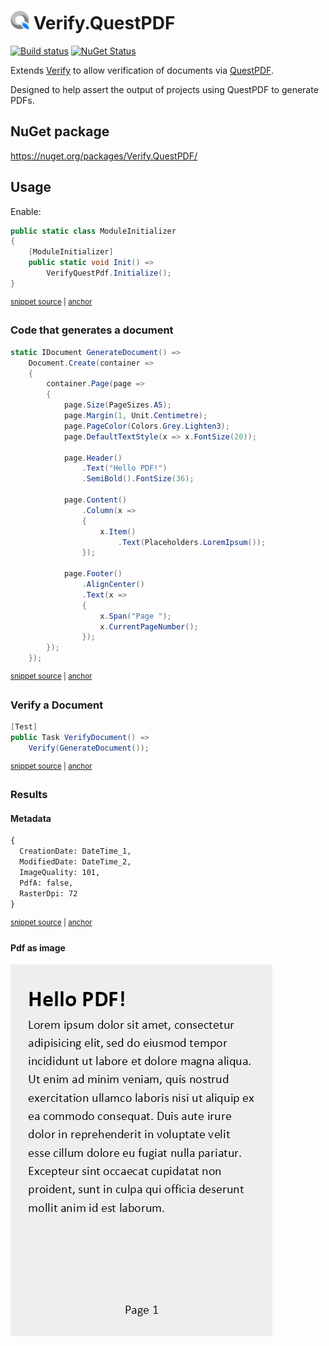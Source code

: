 # <img src="/src/icon.png" height="30px"> Verify.QuestPDF

[![Build status](https://ci.appveyor.com/api/projects/status/rd15cvt9gsyof9bb?svg=true)](https://ci.appveyor.com/project/SimonCropp/Verify-QuestPDF)
[![NuGet Status](https://img.shields.io/nuget/v/Verify.QuestPDF.svg)](https://www.nuget.org/packages/Verify.QuestPDF/)

Extends [Verify](https://github.com/VerifyTests/Verify) to allow verification of documents via [QuestPDF](https://www.questpdf.com/).

Designed to help assert the output of projects using QuestPDF to generate PDFs.


## NuGet package

https://nuget.org/packages/Verify.QuestPDF/


## Usage

Enable:

<!-- snippet: ModuleInitializer.cs -->
<a id='snippet-ModuleInitializer.cs'></a>
```cs
public static class ModuleInitializer
{
    [ModuleInitializer]
    public static void Init() =>
        VerifyQuestPdf.Initialize();
}
```
<sup><a href='/src/Tests/ModuleInitializer.cs#L1-L6' title='Snippet source file'>snippet source</a> | <a href='#snippet-ModuleInitializer.cs' title='Start of snippet'>anchor</a></sup>
<!-- endSnippet -->


### Code that generates a document 

<!-- snippet: GenerateDocument -->
<a id='snippet-generatedocument'></a>
```cs
static IDocument GenerateDocument() =>
    Document.Create(container =>
    {
        container.Page(page =>
        {
            page.Size(PageSizes.A5);
            page.Margin(1, Unit.Centimetre);
            page.PageColor(Colors.Grey.Lighten3);
            page.DefaultTextStyle(x => x.FontSize(20));

            page.Header()
                .Text("Hello PDF!")
                .SemiBold().FontSize(36);

            page.Content()
                .Column(x =>
                {
                    x.Item()
                        .Text(Placeholders.LoremIpsum());
                });

            page.Footer()
                .AlignCenter()
                .Text(x =>
                {
                    x.Span("Page ");
                    x.CurrentPageNumber();
                });
        });
    });
```
<sup><a href='/src/Tests/Samples.cs#L16-L49' title='Snippet source file'>snippet source</a> | <a href='#snippet-generatedocument' title='Start of snippet'>anchor</a></sup>
<!-- endSnippet -->


### Verify a Document

<!-- snippet: VerifyDocument -->
<a id='snippet-verifydocument'></a>
```cs
[Test]
public Task VerifyDocument() =>
    Verify(GenerateDocument());
```
<sup><a href='/src/Tests/Samples.cs#L8-L14' title='Snippet source file'>snippet source</a> | <a href='#snippet-verifydocument' title='Start of snippet'>anchor</a></sup>
<!-- endSnippet -->


### Results


#### Metadata

<!-- snippet: Samples.VerifyDocument.00.verified.txt -->
<a id='snippet-Samples.VerifyDocument.00.verified.txt'></a>
```txt
{
  CreationDate: DateTime_1,
  ModifiedDate: DateTime_2,
  ImageQuality: 101,
  PdfA: false,
  RasterDpi: 72
}
```
<sup><a href='/src/Tests/Samples.VerifyDocument.00.verified.txt#L1-L7' title='Snippet source file'>snippet source</a> | <a href='#snippet-Samples.VerifyDocument.00.verified.txt' title='Start of snippet'>anchor</a></sup>
<!-- endSnippet -->


#### Pdf as image

![](src/Tests/Samples.VerifyDocument.01.verified.png)

